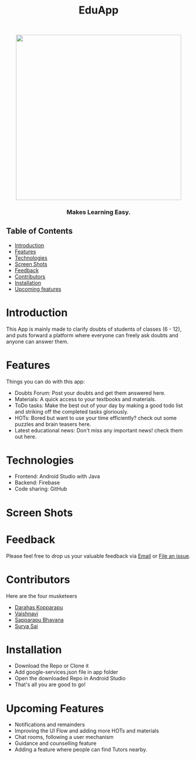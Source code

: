 <h1 align="center"> EduApp </h1> <br>
<p align="center">
  <a href="https://gitpoint.co/">
    <img src="https://github.com/darahask/EduApp/blob/master/app/src/main/res/drawable/logo.png" width="450">
  </a>
</p>

<p align="center"><h3 align="center"> Makes Learning Easy.</h3>

## Table of Contents

- [Introduction](#introduction)
- [Features](#features)
- [Technologies](#technologies)
- [Screen Shots](#screen-shots)
- [Feedback](#feedback)
- [Contributors](#contributors)
- [Installation](#installation)
- [Upcoming features](#upcoming-features)

# Introduction
This App is mainly made to clarify doubts of students of classes (6 - 12), and puts forward a platform where everyone can freely ask doubts and anyone can answer them.

# Features
Things you can do with this app:

* Doubts Forum: Post your doubts and get them answered here.
* Materials: A quick access to your textbooks and materials.
* ToDo tasks: Make the best out of your day by making a good todo list and striking off the completed tasks gloriously.
* HOTs: Bored but want to use your time efficiently? check out some puzzles and brain teasers here.
* Latest educational news: Don't miss any important news! check them out here.

# Technologies

* Frontend: Android Studio with Java
* Backend: Firebase
* Code sharing: GitHub

# Screen Shots

# Feedback
Please feel free to drop us your valuable feedback via [Email](mailto:eduappse@gmail.com?subject=Feedback) or [File an issue](https://github.com/darakask/EduApp/issues/new).

# Contributors
Here are the four musketeers

- [Darahas Kopparapu](https://github.com/darahask)
- [Vaishnavi](https://github.com/darahask)
- [Sapparapu Bhavana](https://github.com/SBhavanasp)
- [Surya Sai](https://github.com/darahask)


# Installation
- Download the Repo or Clone it
- Add google-services.json file in app folder
- Open the downloaded Repo in Android Studio
- That's all you are good to go!

# Upcoming Features

* Notifications and remainders
* Improving the UI Flow and adding more HOTs and materials
* Chat rooms, following a user mechanism
* Guidance and counselling feature
* Adding a feature where people can find Tutors nearby.

